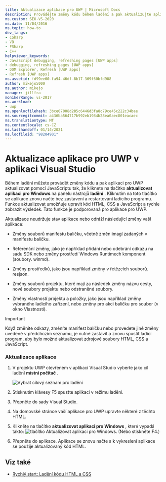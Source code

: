 ```yaml
---
title: Aktualizace aplikace pro UWP | Microsoft Docs
description: Provádějte změny kódu během ladění a pak aktualizujte aplikaci Univerzální platforma Windows (UWP) pomocí JavaScriptu v aplikaci Visual Studio.
ms.custom: SEO-VS-2020
ms.date: 11/04/2016
ms.topic: how-to
dev_langs:
- CSharp
- VB
- FSharp
- C++
helpviewer_keywords:
- JavaScript debugging, refreshing pages [UWP apps]
- debugging, refreshing pages [UWP apps]
- DOM Explorer, Refresh [UWP apps]
- Refresh [UWP apps]
ms.assetid: fd99ee60-fa94-46df-8b17-369f60bfd908
author: mikejo5000
ms.author: mikejo
manager: jillfra
monikerRange: vs-2017
ms.workload:
- uwp
ms.openlocfilehash: 3bce07008d285c6446d3fa8c79ce45c222c34bae
ms.sourcegitcommit: a436ba564717b992eb1984b28ea0aec801eacaec
ms.translationtype: MT
ms.contentlocale: cs-CZ
ms.lasthandoff: 01/14/2021
ms.locfileid: "98204901"
---
```

# <a name="refresh-a-uwp-app-in-visual-studio"></a>Aktualizace aplikace pro UWP v aplikaci Visual Studio

 Během ladění můžete provádět změny kódu a pak aplikaci pro UWP aktualizovat pomocí JavaScriptu tak, že kliknete na tlačítko **aktualizovat aplikaci pro Windows** na panelu nástrojů **ladění** . Kliknutím na toto tlačítko se aplikace znovu načte bez zastavení a restartování ladicího programu. Funkce aktualizovat umožňuje upravit kód HTML, CSS a JavaScript a rychle zobrazit výsledek. Tato funkce je podporovaná pro aplikace pro UWP.

 Aktualizace neudržuje stav aplikace nebo odráží následující změny vaší aplikace:

- Změny souborů manifestu balíčku, včetně změn imagí zadaných v manifestu balíčku.

- Referenční změny, jako je například přidání nebo odebrání odkazu na sadu SDK nebo změny prostředí Windows Runtimech komponent (soubory. winmd).

- Změny prostředků, jako jsou například změny v řetězcích souborů. resjson.

- Změny souborů projektu, které mají za následek změny názvu cesty, nové soubory projektu nebo odstraněné soubory.

- Změny vlastností projektu a položky, jako jsou například změny vybraného ladicího zařízení, nebo změny pro akci balíčku pro soubor (v okno Vlastnosti).

> [!IMPORTANT]
> Když změníte odkazy, změníte manifest balíčku nebo provedete jiné změny uvedené v předchozím seznamu, je nutné zastavit a znovu spustit ladicí program, aby bylo možné aktualizovat zdrojové soubory HTML, CSS a JavaScript.

### <a name="to-refresh-an-app"></a>Aktualizace aplikace

1. V projektu UWP otevřeném v aplikaci Visual Studio vyberte jako cíl ladění **místní počítač** .

     ![Vybrat cílový seznam pro ladění](../debugger/media/js_select_target.png "JS_Select_Target")

3. Stisknutím klávesy F5 spusťte aplikaci v režimu ladění.

4. Přepněte do sady Visual Studio.

5. Na domovské stránce vaší aplikace pro UWP upravte některé z těchto HTML.

7. Klikněte na tlačítko **aktualizovat aplikaci pro Windows** , které vypadá takto: ![tlačítko Aktualizovat aplikaci pro Windows](../debugger/media/js_refresh.png "JS_Refresh"). (Nebo stiskněte F4.)

8. Přepněte do aplikace. Aplikace se znovu načte a k vykreslení aplikace se použije aktualizovaný kód HTML.

## <a name="see-also"></a>Viz také
- [Rychlý start: Ladění kódu HTML a CSS](../debugger/quickstart-debug-html-and-css.md)